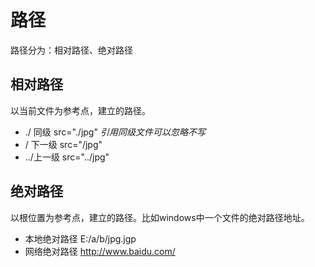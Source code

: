 # 路径

路径分为：相对路径、绝对路径

## 相对路径

以当前文件为参考点，建立的路径。

* ./ 同级  src="./jpg"  *引用同级文件可以忽略不写*
* / 下一级  src="/jpg"
* ../上一级 src="../jpg"

## 绝对路径

以根位置为参考点，建立的路径。比如windows中一个文件的绝对路径地址。

* 本地绝对路径 E:/a/b/jpg.jgp
* 网络绝对路径 http://www.baidu.com/